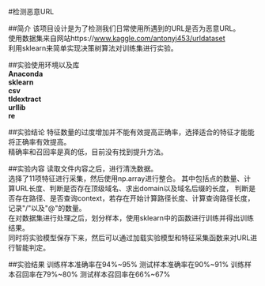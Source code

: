 #检测恶意URL


##简介
该项目设计是为了检测我们日常使用所遇到的URL是否为恶意URL。  
使用数据集来自网站https://www.kaggle.com/antonyj453/urldataset  
利用sklearn来简单实现决策树算法对训练集进行实验。  


##实验使用环境以及库  
**Anaconda**  
**sklearn**  
**csv**  
**tldextract**  
**urllib**  
**re**  


##实验结论
特征数量的过度增加并不能有效提高正确率，选择适合的特征才能能将正确率有效提高。  
精确率和召回率是真的低，目前没有找到提升方法。


##实验内容
读取文件内容之后，进行清洗数据。  
选择了11项特征进行采集，然后使用np.array进行整合。
其中包括点的数量、计算URL长度、判断是否存在顶级域名、求出domain以及域名后缀的长度，
判断是否存在路径、是否查询context，若存在开始计算路径长度、计算查询路径长度，记录"/"以及"@"的数量。  
在对数据集进行处理之后，划分样本，使用sklearn中的函数进行训练并得出训练结果。  
同时将实验模型保存下来，然后可以通过加载实验模型和特征采集函数来对URL进行智能判定。


##实验结果
训练样本准确率在94%~95%
测试样本准确率在90%~91%
训练样本召回率在79%~80%
测试样本召回率在66%~67%
